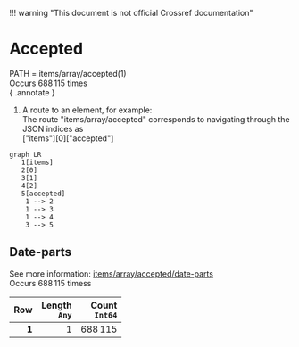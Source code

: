 !!! warning "This document is not official Crossref documentation"
# Accepted
PATH = items/array/accepted(1)  
Occurs 688 115 times  
{ .annotate }

1. A route to an element, for example:  
   The route "items/array/accepted" corresponds to navigating through the JSON indices as  
   ["items"][0]["accepted"]  

```mermaid
graph LR
   1[items]
   2[0]
   3[1]
   4[2]
   5[accepted]
    1 --> 2
    1 --> 3
    1 --> 4
    3 --> 5
```


## Date-parts
See more information: [items/array/accepted/date-parts](date-parts/index.md)  
Occurs 688 115 timess  

| **Row** | **Length**<br>`Any` | **Count**<br>`Int64` |
|--------:|--------------------:|---------------------:|
| **1**   | 1                   | 688 115              |

